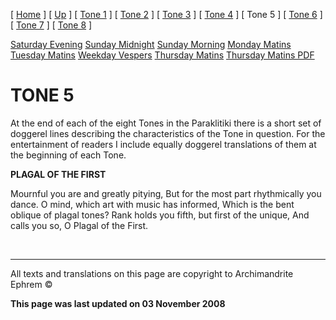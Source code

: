 \[ [Home](index.md) \] \[ [Up](oktoich.md) \] \[ [Tone 1](tone1.md) \] \[ [Tone 2](tone2.md) \] \[ [Tone 3](tone3.md) \] \[ [Tone 4](tone4.md) \] \[ Tone 5 \] \[ [Tone 6](tone6.md) \] \[ [Tone 7](tone7.md) \] \[ [Tone 8](tone8.md) \]

[Saturday Evening](sat5ec.md)
[Sunday Midnight](sun5nc.md)
[Sunday Morning](sun5mc.md)
[Monday Matins](monday_matins4.md)
[Tuesday Matins](tuesday_matins4.md)
[Weekday Vespers](weekday_vespers4.md)
[Thursday Matins](thursday_matins5.md)
[Thursday Matins PDF](Thursday%20Matins%20PDF.md)

TONE 5
======

At the end of each of the eight Tones in the Paraklitiki there is a short set of doggerel lines describing the characteristics of the Tone in question. For the entertainment of readers I include equally doggerel translations of them at the beginning of each Tone.

**PLAGAL OF THE FIRST**

Mournful you are and greatly pitying,
But for the most part rhythmically you dance.
O mind, which art with music has informed,
Which is the bent oblique of plagal tones?
Rank holds you fifth, but first of the unique,
And calls you so, O Plagal of the First.

 

------------------------------------------------------------------------

All texts and translations on this page are copyright to
Archimandrite Ephrem ©

**This page was last updated on 03 November 2008**
